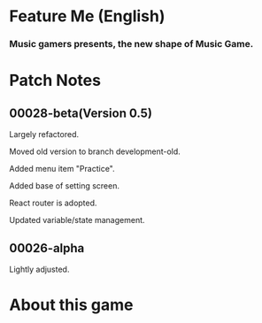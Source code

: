 # Feature Me (English)

### Music gamers presents, the new shape of Music Game.

# Patch Notes

## 00028-beta(Version 0.5)
Largely refactored.

Moved old version to branch development-old.

Added menu item "Practice".

Added base of setting screen.

React router is adopted.

Updated variable/state management.

## 00026-alpha
Lightly adjusted.

# About this game

